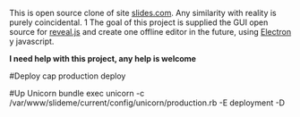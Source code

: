 This is open source clone of site [slides.com](https://slides.com/). Any similarity with reality is purely coincidental. 1
The goal of this project is supplied the GUI open source for [reveal.js](http://lab.hakim.se/reveal-js) and create one offline editor in the future, using [Electron](http://electron.atom.io/) y javascript.

**I need help with this project, any help is welcome**

#Deploy 
cap production deploy

#Up Unicorn
bundle exec unicorn -c /var/www/slideme/current/config/unicorn/production.rb -E deployment -D